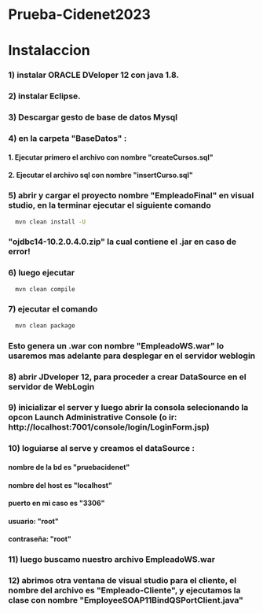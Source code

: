 # Prueba-Cidenet2023


# Instalaccion

### 1) instalar ORACLE DVeloper 12 con java 1.8.

### 2) instalar Eclipse.

### 3) Descargar gesto de base de datos Mysql

### 4) en la carpeta "BaseDatos" :

####  1. Ejecutar primero el archivo con nombre "createCursos.sql"
####  2. Ejecutar el archivo sql con nombre "insertCurso.sql"

### 5) abrir y cargar el proyecto nombre "EmpleadoFinal" en visual studio, en la terminar ejecutar el siguiente comando 

```bash
  mvn clean install -U
```

### "ojdbc14-10.2.0.4.0.zip" la cual contiene el .jar en caso de error!

### 6) luego ejecutar 

```bash
  mvn clean compile
```

### 7) ejecutar el comando 

```bash
  mvn clean package
````
 
### Esto genera un .war con nombre "EmpleadoWS.war" lo usaremos mas adelante para desplegar en el servidor weblogin

### 8) abrir JDveloper 12, para proceder a crear DataSource en el servidor de WebLogin
### 9) inicializar el server y luego abrir la consola selecionando la opcon Launch Administrative Console (o ir: http://localhost:7001/console/login/LoginForm.jsp)

### 10) loguiarse al serve y creamos el dataSource :

#### nombre de la bd es "pruebacidenet"
#### nombre del host es "localhost" 
#### puerto en mi caso es "3306"
#### usuario: "root" 
#### contraseña: "root"

### 11) luego buscamo nuestro archivo EmpleadoWS.war


### 12) abrimos otra ventana de visual studio para el cliente, el nombre del archivo es "Empleado-Cliente", y ejecutamos la clase con nombre "EmployeeSOAP11BindQSPortClient.java"
